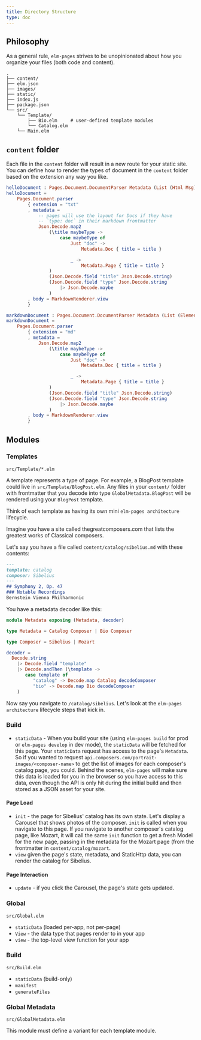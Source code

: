 ```yaml
---
title: Directory Structure
type: doc
---
```


## Philosophy

As a general rule, `elm-pages` strives to be unopinionated about how you organize
your files (both code and content).

```shell
.
├── content/
├── elm.json
├── images/
├── static/
├── index.js
├── package.json
└── src/
    └── Template/
        ├── Bio.elm     # user-defined template modules
        └── Catalog.elm
    └── Main.elm
```

## `content` folder

Each file in the `content` folder will result in a new route for your static site. You can define how to render the types of document in the `content` folder based on the extension any way you like.

```elm
helloDocument : Pages.Document.DocumentParser Metadata (List (Html Msg))
helloDocument =
    Pages.Document.parser
        { extension = "txt"
        , metadata =
            -- pages will use the layout for Docs if they have
            -- `type: doc` in their markdown frontmatter
            Json.Decode.map2
                (\title maybeType ->
                    case maybeType of
                        Just "doc" ->
                            Metadata.Doc { title = title }

                        _ ->
                            Metadata.Page { title = title }
                )
                (Json.Decode.field "title" Json.Decode.string)
                (Json.Decode.field "type" Json.Decode.string
                    |> Json.Decode.maybe
                )
        , body = MarkdownRenderer.view
        }

```

```elm
markdownDocument : Pages.Document.DocumentParser Metadata (List (Element Msg))
markdownDocument =
    Pages.Document.parser
        { extension = "md"
        , metadata =
            Json.Decode.map2
                (\title maybeType ->
                    case maybeType of
                        Just "doc" ->
                            Metadata.Doc { title = title }

                        _ ->
                            Metadata.Page { title = title }
                )
                (Json.Decode.field "title" Json.Decode.string)
                (Json.Decode.field "type" Json.Decode.string
                    |> Json.Decode.maybe
                )
        , body = MarkdownRenderer.view
        }

```

## Modules

### Templates
`src/Template/*.elm`

A template represents a type of page. For example, a BlogPost template could live in `src/Template/BlogPost.elm`. Any files in your `content/` folder with frontmatter that you decode into type `GlobalMetadata.BlogPost` will be rendered using your `BlogPost` template.

Think of each template as having its own mini `elm-pages architecture` lifecycle.

Imagine you have a site called thegreatcomposers.com that lists the greatest works of Classical composers.

Let's say you have a file called `content/catalog/sibelius.md` with these contents:

```markdown
---
template: catalog
composer: Sibelius
---
## Symphony 2, Op. 47
### Notable Recordings
Bernstein Vienna Philharmonic
```

You have a metadata decoder like this:

```elm
module Metadata exposing (Metadata, decoder)

type Metadata = Catalog Composer | Bio Composer

type Composer = Sibelius | Mozart

decoder =
  Decode.string
    |> Decode.field "template"
    |> Decode.andThen (\template ->
       case template of
          "catalog" -> Decode.map Catalog decodeComposer
          "bio" -> Decode.map Bio decodeComposer
    )
```

Now say you navigate to `/catalog/sibelius`. Let's look at the `elm-pages architecture` lifecycle steps that kick in.

### Build

* `staticData` - When you build your site (using `elm-pages build` for prod or `elm-pages develop` in dev mode), the `staticData` will be fetched for this page. Your `staticData` request has access to the page's `Metadata`. So if you wanted to request `api.composers.com/portrait-images/<composer-name>` to get the list of images for each composer's catalog page, you could. Behind the scenes, `elm-pages` will make sure this data is loaded for you in the browser so you have access to this data, even though the API is only hit during the initial build and then stored as a JSON asset for your site.
#### Page Load
* `init` - the page for Sibelius' catalog has its own state. Let's display a Carousel that shows photos of the composer. `init` is called when you navigate to this page. If you navigate to another composer's catalog page, like Mozart, it will call the same `init` function to get a fresh Model for the new page, passing in the metadata for the Mozart page (from the frontmatter in `content/catalog/mozart`.
* `view` given the page's state, metadata, and StaticHttp data, you can render the catalog for Sibelius.
#### Page Interaction
* `update` - if you click the Carousel, the page's state gets updated.


### Global
`src/Global.elm`
* `staticData` (loaded per-app, not per-page)
* `View` - the data type that pages render to in your app
* `view` - the top-level view function for your app

### Build
`src/Build.elm`
* `staticData` (build-only)
* `manifest`
* `generateFiles`


### Global Metadata
`src/GlobalMetadata.elm`

This module must define a variant for each template module.